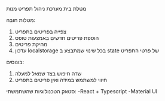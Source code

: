 מטלת בית מערכת ניהול תפריט מנות

מטלות חובה:

1. צפייה בפריטים בתפריט
2. הוספת פריטים חדשים באמצעות טופס
3. מחיקת פריטים
4. עדכון localstorage בכל שינוי שמתבצע ב state של פרטי התפריט

בונוסים:

1. שדה חיפוש בצד שמאל למעלה
2. חיווי למשתמש במידה ואין פריטים בתפריט

סטאק הטכנולוגיות שהשתמשתי:
-React + Typescript
-Material UI
